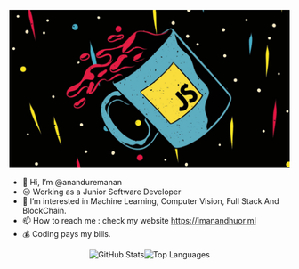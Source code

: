 ![Javascript wallpaper by wallpaper access](https://raw.githubusercontent.com/ananduremanan/Demo/demo_files/4635758.jpg)

- 👋 Hi, I’m @ananduremanan
- 😑 Working as a Junior Software Developer 
- 👀 I’m interested in Machine Learning, Computer Vision, Full Stack And BlockChain.
- 📫 How to reach me : check my website https://imanandhuor.ml
- 💰 Coding pays my bills.
<!-- - 👨‍💻 LeetCode : https://leetcode.com/Anandhu_Remanan/ -->

<div style="display: flex;  justify-content: center">
  <img src="https://github-readme-stats.vercel.app/api?username=ananduremanan&bg_color=0D1117&title_color=ffffff&text_color=ffffff" alt="GitHub Stats" />
  <img src="https://github-readme-stats.vercel.app/api/top-langs/?username=ananduremanan&hide_progress=true&bg_color=0D1117&title_color=ffffff&text_color=ffffff" alt="Top Languages" />
</div>

<!---
ananduremanan/ananduremanan is a ✨ special ✨ repository because its `README.md` (this file) appears on your GitHub profile.
You can click the Preview link to take a look at your changes.
--->
